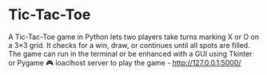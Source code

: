 # Tic-Tac-Toe
A Tic-Tac-Toe game in Python lets two players take turns marking X or O on a 3×3 grid. It checks for a win, draw, or continues until all spots are filled. The game can run in the terminal or be enhanced with a GUI using Tkinter or Pygame 🎮
loaclhost server to play the game - http://127.0.0.1:5000/
